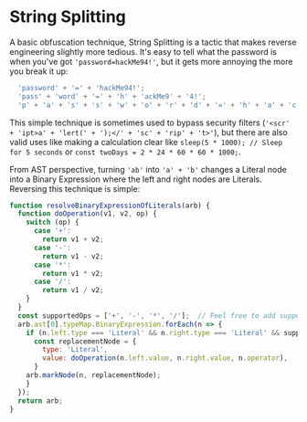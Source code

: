 # String Splitting
A basic obfuscation technique, String Splitting is a tactic that makes reverse engineering slightly more tedious.
It's easy to tell what the password is when you've got `'password=hackMe94!'`, but it gets more annoying the more you break it up:
```JavaScript
  'password' + '=' + 'hackMe94!';
  'pass' + 'word' + '=' + 'h' + 'ackMe9' + '4!';
  'p' + 'a' + 's' + 's' + 'w' + 'o' + 'r' + 'd' + '=' + 'h' + 'a' + 'c' + 'k' + 'M' + 'e' + 9 + 4 + '!';
```

This simple technique is sometimes used to bypass security filters (`'<scr' + 'ipt>a' + 'lert(' + ');</' + 'sc' + 'rip' + 't>'`),
but there are also valid uses like making a calculation clear like `sleep(5 * 1000); // Sleep for 5 seconds` or `const twoDays = 2 * 24 * 60 * 60 * 1000;`.

From AST perspective, turning `'ab'` into `'a' + 'b'` changes a Literal node into a Binary Expression where the left and right nodes
are Literals. Reversing this technique is simple:
```JavaScript
function resolveBinaryExpressionOfLiterals(arb) {
  function doOperation(v1, v2, op) {
    switch (op) {
      case '+':
        return v1 + v2;
      case '-':
        return v1 - v2;
      case '*':
		return v1 * v2;
      case '/':
		return v1 / v2;
    }
  }
  const supportedOps = ['+', '-', '*', '/'];  // Feel free to add support
  arb.ast[0].typeMap.BinaryExpression.forEach(n => {
    if (n.left.type === 'Literal' && n.right.type === 'Literal' && supportedOps.includes(n.operator)) {
	  const replacementNode = {
	    type: 'Literal',
        value: doOperation(n.left.value, n.right.value, n.operator),
      }
	arb.markNode(n, replacementNode);
    }
  });
  return arb;
}
```
